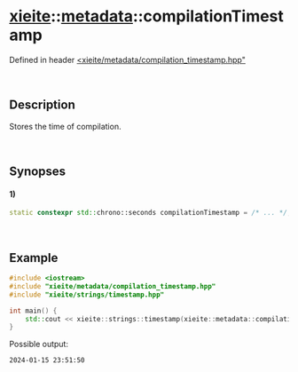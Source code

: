 # [xieite](../../xieite.md)\:\:[metadata](../../metadata.md)\:\:compilationTimestamp
Defined in header [<xieite/metadata/compilation_timestamp.hpp"](../../../include/xieite/metadata/compilation_timestamp.hpp)

&nbsp;

## Description
Stores the time of compilation.

&nbsp;

## Synopses
#### 1)
```cpp
static constexpr std::chrono::seconds compilationTimestamp = /* ... */;
```

&nbsp;

## Example
```cpp
#include <iostream>
#include "xieite/metadata/compilation_timestamp.hpp"
#include "xieite/strings/timestamp.hpp"

int main() {
    std::cout << xieite::strings::timestamp(xieite::metadata::compilationTimestamp) << '\n';
}
```
Possible output:
```
2024-01-15 23:51:50
```
